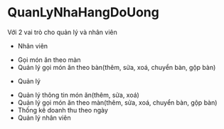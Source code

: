 # QuanLyNhaHangDoUong
Với 2 vai trò cho quản lý và nhân viên
+ Nhân viên
- Gọi món ăn theo màn
- Quản lý gọi món ăn theo bàn(thêm, sửa, xoá, chuyển bàn, gộp bàn)
+ Quản lý
- Quản lý thông tin món ăn(thêm, sửa, xoá)
- Quản lý gọi món ăn theo màn(thêm, sửa, xoá, chuyển bàn, gộp bàn)
- Thống kê doanh thu theo ngày
- Quản lý nhân viên
